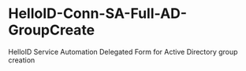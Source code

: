 # HelloID-Conn-SA-Full-AD-GroupCreate
HelloID Service Automation Delegated Form for Active Directory group creation
